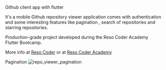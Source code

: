 Github client app with flutter

It's a mobile Github repository viewer application comes with authentication and some interesting features like pagination , search of repositories and starring repositories.

Production-grade project developed during the Reso Coder Academy Flutter Bootcamp.

More info at [Reso Coder](https://resocoder.com/fdb/) or at [Reso Coder Academy](https://resocoder.academy/)

Pagination
![repo_viewer_pagination](https://user-images.githubusercontent.com/124163527/234272013-1a389c52-8e7f-421f-82b4-1a69e621e4e1.gif)
